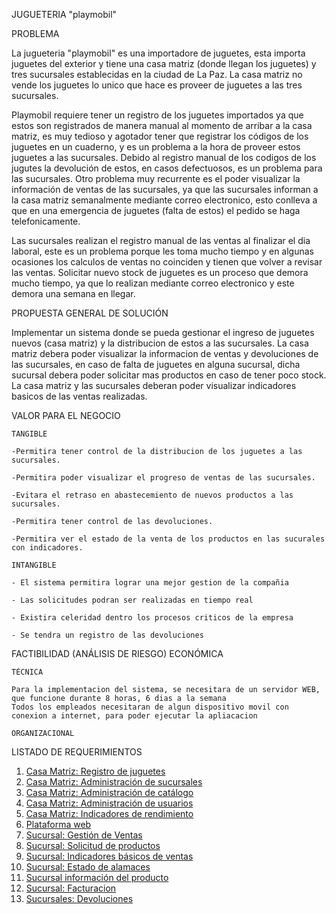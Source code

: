 JUGUETERIA "playmobil"

PROBLEMA

La jugueteria "playmobil" es una importadore de juguetes, esta importa juguetes del exterior y tiene una casa matriz (donde llegan los juguetes) y tres sucursales establecidas en la ciudad de La Paz. La casa matriz no vende los juguetes lo unico que hace es proveer de juguetes a las tres sucursales.

Playmobil requiere tener un registro de los juguetes importados ya que estos son registrados de manera manual al momento de arribar a la casa matriz, es muy tedioso y agotador tener que registrar los códigos de los juguetes en un cuaderno, y es un problema a la hora de proveer estos juguetes a las sucursales. Debido al registro manual de los codigos de los jugutes la devolución de estos, en casos defectuosos, es un problema para las sucursales. Otro problema muy recurrente es el poder visualizar la información de ventas de las sucursales, ya que las sucursales informan a la casa matriz semanalmente mediante correo electronico, esto conlleva a que en una emergencia de juguetes (falta de estos) el pedido se haga telefonicamente.

Las sucursales realizan el registro manual de las ventas al finalizar el dia laboral, este es un problema porque les toma mucho tiempo y en algunas ocasiones los calculos de ventas no coinciden y tienen que volver a revisar las ventas. Solicitar nuevo stock de juguetes es un proceso que demora mucho tiempo, ya que lo realizan mediante correo electronico y este demora una semana en llegar.

PROPUESTA GENERAL DE SOLUCIÓN

Implementar un sistema donde se pueda gestionar el ingreso de juguetes nuevos (casa matriz) y la distribucion de estos a las sucursales. La casa matriz debera poder visualizar la informacion de ventas y devoluciones de las sucursales, en caso de falta de juguetes en alguna sucursal, dicha sucursal debera poder solicitar mas productos en caso de tener poco stock. La casa matriz y las sucursales deberan poder visualizar indicadores basicos de las ventas realizadas.

VALOR PARA EL NEGOCIO

	TANGIBLE

	-Permitira tener control de la distribucion de los juguetes a las sucursales.

	-Permitira poder visualizar el progreso de ventas de las sucursales.

	-Evitara el retraso en abastecemiento de nuevos productos a las sucursales.
	
	-Permitira tener control de las devoluciones.

	-Permitira ver el estado de la venta de los productos en las sucurales con indicadores.
	
	INTANGIBLE

	- El sistema permitira lograr una mejor gestion de la compañia

	- Las solicitudes podran ser realizadas en tiempo real 

	- Existira celeridad dentro los procesos criticos de la empresa

	- Se tendra un registro de las devoluciones



FACTIBILIDAD (ANÁLISIS DE RIESGO)
	ECONÓMICA

	TÉCNICA

	Para la implementacion del sistema, se necesitara de un servidor WEB, que funcione durante 8 horas, 6 dias a la semana
	Todos los empleados necesitaran de algun dispositivo movil con conexion a internet, para poder ejecutar la apliacacion

	ORGANIZACIONAL

LISTADO DE REQUERIMIENTOS
1. [Casa Matriz: Registro de juguetes](https://github.com/axelbol/rfp-1/issues/1)
2. [Casa Matriz: Administración de sucursales](https://github.com/axelbol/rfp-1/issues/2)
3. [Casa Matriz: Administración de catálogo](https://github.com/axelbol/rfp-1/issues/3)
4. [Casa Matriz: Administración de usuarios](https://github.com/axelbol/rfp-1/issues/4)
5. [Casa Matriz: Indicadores de rendimiento](https://github.com/axelbol/rfp-1/issues/5)
6. [Plataforma web](https://github.com/axelbol/rfp-1/issues/6)
7. [Sucursal: Gestión de Ventas](https://github.com/axelbol/rfp-1/issues/7)
8. [Sucursal: Solicitud de productos](https://github.com/axelbol/rfp-1/issues/8)
9. [Sucursal: Indicadores básicos de ventas ](https://github.com/axelbol/rfp-1/issues/9)
10. [Sucursal: Estado de alamaces](https://github.com/axelbol/rfp-1/issues/10)
11. [Sucursal información del producto](https://github.com/axelbol/rfp-1/issues/11)
12. [Sucursal: Facturacion](https://github.com/axelbol/rfp-1/issues/12)
13. [Sucursales: Devoluciones](https://github.com/axelbol/rfp-1/issues/13)
